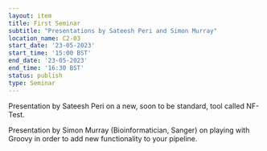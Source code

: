 ```yaml
---
layout: item
title: First Seminar
subtitle: "Presentations by Sateesh Peri and Simon Murray"
location_name: C2-03
start_date: '23-05-2023'
start_time: '15:00 BST'
end_date: '23-05-2023'
end_time: '16:30 BST'
status: publish
type: Seminar
---
```


Presentation by Sateesh Peri on a new, soon to be standard, tool called NF-Test.

Presentation by Simon Murray (Bioinformatician, Sanger) on playing with Groovy in order to add new functionality to your pipeline.